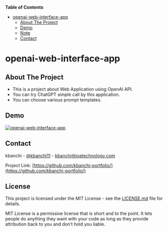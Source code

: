 **Table of Contents**

- [openai-web-interface-app](#openai-web-interface-app)
  - [About The Project](#About-The-Project)
  - [Demo](#Demo)
  - [Note](#Note)
  - [Contact](#Contact)

# openai-web-interface-app

## About The Project

* This is a project about Web Application using OpenAI API.
* You can try ChatGPT simple call by this application.
* You can choose various prompt templates.

## Demo

[![openai-web-interface-app](http://img.youtube.com/vi/Al2eRHUjbx0/maxresdefault.jpg)](https://youtu.be/Al2eRHUjbx0)

## Contact

kbanchi - [@kbanchi11](https://twitter.com/kbanchi11) - kbanchi@joatechnology.com

Project Link: [https://github.com/kbanchi-portfolio/](https://github.com/kbanchi-portfolio/)

## License

This project is licensed under the MIT License - see the [LICENSE.md](./LICENSE.md) file for details.

MIT License is a permissive license that is short and to the point. It lets people do anything they want with your code as long as they provide attribution back to you and don’t hold you liable.
